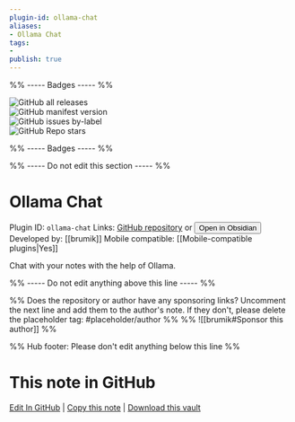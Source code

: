 ```yaml
---
plugin-id: ollama-chat
aliases:
- Ollama Chat
tags: 
- 
publish: true
---
```


%% ----- Badges ----- %%

![GitHub all releases](https://img.shields.io/github/downloads/brumik/obsidian-ollama-chat/total?color=573E7A&logo=github&style=for-the-badge)   
![GitHub manifest version](https://img.shields.io/github/manifest-json/v/brumik/obsidian-ollama-chat?color=573E7A&logo=github&style=for-the-badge)   
![GitHub issues by-label](https://img.shields.io/github/issues/brumik/obsidian-ollama-chat/help%20wanted?color=573E7A&logo=github&style=for-the-badge)   
![GitHub Repo stars](https://img.shields.io/github/stars/brumik/obsidian-ollama-chat?color=573E7A&logo=github&style=for-the-badge)

%% ----- Badges ----- %%

%% ----- Do not edit this section ----- %%

# Ollama Chat

Plugin ID: `ollama-chat`
Links: [GitHub repository](https://github.com/brumik/obsidian-ollama-chat) or [<button id=HH>Open in Obsidian</button>](obsidian://show-plugin?id=ollama-chat)
Developed by: [[brumik]]
Mobile compatible: [[Mobile-compatible plugins|Yes]]

Chat with your notes with the help of Ollama.

%% ----- Do not edit anything above this line ----- %% 

%% Does the repository or author have any sponsoring links? Uncomment the next line and add them to the author's note. If they don't, please delete the placeholder tag: #placeholder/author %%
%% ![[brumik#Sponsor this author]] %%

%% Hub footer: Please don't edit anything below this line %%

# This note in GitHub

<span class="git-footer">[Edit In GitHub](https://github.dev/obsidian-community/obsidian-hub/blob/main/02%20-%20Community%20Expansions/02.05%20All%20Community%20Expansions/Plugins/ollama-chat.md "git-hub-edit-note") | [Copy this note](https://raw.githubusercontent.com/obsidian-community/obsidian-hub/main/02%20-%20Community%20Expansions/02.05%20All%20Community%20Expansions/Plugins/ollama-chat.md "git-hub-copy-note") | [Download this vault](https://github.com/obsidian-community/obsidian-hub/archive/refs/heads/main.zip "git-hub-download-vault") </span>
